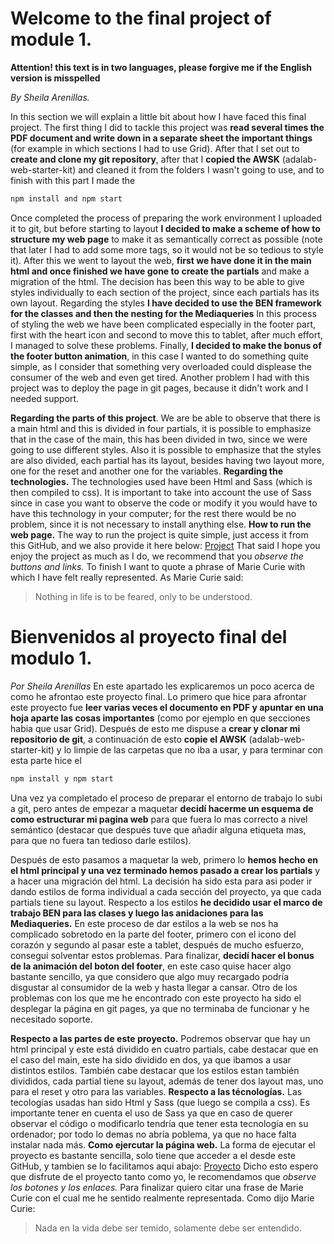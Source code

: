 # Welcome to the final project of module 1.

**Attention! this text is in two languages, please forgive me if the English version is misspelled**

_By Sheila Arenillas._

In this section we will explain a little bit about how I have faced this final project.
The first thing I did to tackle this project was **read several times the PDF document and write down in a separate sheet the important things** (for example in which sections I had to use Grid).
After that I set out to **create and clone my git repository**, after that I **copied the AWSK** (adalab-web-starter-kit) and cleaned it from the folders I wasn't going to use, and to finish with this part I made the

```bash
npm install and npm start
```

Once completed the process of preparing the work environment I uploaded it to git, but before starting to layout **I decided to make a scheme of how to structure my web page** to make it as semantically correct as possible (note that later I had to add some more tags, so it would not be so tedious to style it).
After this we went to layout the web, **first we have done it in the main html and once finished we have gone to create the partials** and make a migration of the html.
The decision has been this way to be able to give styles individually to each section of the project, since each partials has its own layout.
Regarding the styles **I have decided to use the BEN framework for the classes and then the nesting for the Mediaqueries**
In this process of styling the web we have been complicated especially in the footer part, first with the heart icon and second to move this to tablet, after much effort, I managed to solve these problems.
Finally, **I decided to make the bonus of the footer button animation**, in this case I wanted to do something quite simple, as I consider that something very overloaded could displease the consumer of the web and even get tired.
Another problem I had with this project was to deploy the page in git pages, because it didn't work and I needed support.

**Regarding the parts of this project**.
We are be able to observe that there is a main html and this is divided in four partials, it is possible to emphasize that in the case of the main, this has been divided in two, since we were going to use different styles. Also it is possible to emphasize that the styles are also divided, each partial has its layout, besides having two layout more, one for the reset and another one for the variables.
**Regarding the technologies.**
The technologies used have been Html and Sass (which is then compiled to css).
It is important to take into account the use of Sass since in case you want to observe the code or modify it you would have to have this technology in your computer; for the rest there would be no problem, since it is not necessary to install anything else.
**How to run the web page.**
The way to run the project is quite simple, just access it from this GitHub, and we also provide it here below:
[Project](http://beta.adalab.es/modulo-1-evaluacion-final-Sheiilaa/)
That said I hope you enjoy the project as much as I do, we recommend that you _observe the buttons and links._
To finish I want to quote a phrase of Marie Curie with which I have felt really represented.
As Marie Curie said:

> Nothing in life is to be feared, only to be understood.

# Bienvenidos al proyecto final del modulo 1.

_Por Sheila Arenillas_
En este apartado les explicaremos un poco acerca de como he afrontao este proyecto final.
Lo primero que hice para afrontar este proyecto fue **leer varias veces el documento en PDF y apuntar en una hoja aparte las cosas importantes** (como por ejemplo en que secciones habia que usar Grid).
Después de esto me dispuse a **crear y clonar mi repositorio de git**, a continuación de esto **copie el AWSK** (adalab-web-starter-kit) y lo limpie de las carpetas que no iba a usar, y para terminar con esta parte hice el

```bash
npm install y npm start
```

Una vez ya completado el proceso de preparar el entorno de trabajo lo subi a git, pero antes de empezar a maquetar **decidí hacerme un esquema de como estructurar mi pagina web** para que fuera lo mas correcto a nivel semántico (destacar que después tuve que añadir alguna etiqueta mas, para que no fuera tan tedioso darle estilos).

Después de esto pasamos a maquetar la web, primero lo **hemos hecho en el html principal y una vez terminado hemos pasado a crear los partials** y a hacer una migración del html.
La decisión ha sido esta para asi poder ir dando estilos de forma individual a cada sección del proyecto, ya que cada partials tiene su layout.
Respecto a los estilos **he decidido usar el marco de trabajo BEN para las clases y luego las anidaciones para las Mediaqueries.**
En este proceso de dar estilos a la web se nos ha complicado sobretodo en la parte del footer, primero con el icono del corazón y segundo al pasar este a tablet, después de mucho esfuerzo, consegui solventar estos problemas.
Para finalizar, **decidí hacer el bonus de la animación del boton del footer**, en este caso quise hacer algo bastante sencillo, ya que considero que algo muy recargado podría disgustar al consumidor de la web y hasta llegar a cansar.
Otro de los problemas con los que me he encontrado con este proyecto ha sido el desplegar la página en git pages, ya que no terminaba de funcionar y he necesitado soporte.

**Respecto a las partes de este proyecto.**
Podremos observar que hay un html principal y este está dividido en cuatro partials, cabe destacar que en el caso del main, este ha sido dividido en dos, ya que ibamos a usar distintos estilos. También cabe destacar que los estilos estan también divididos, cada partial tiene su layout, además de tener dos layout mas, uno para el reset y otro para las variables.
**Respecto a las técnologías.**
Las tecologías usadas han sido Html y Sass (que luego se compila a css).
Es importante tener en cuenta el uso de Sass ya que en caso de querer observar el código o modificarlo tendría que tener esta tecnología en su ordenador; por todo lo demas no abría poblema, ya que no hace falta instalar nada más.
**Como ejercutar la página web.**
La forma de ejecutar el proyecto es bastante sencilla, solo tiene que acceder a el desde este GitHub, y tambien se lo facilitamos aqui abajo:
[Proyecto](http://beta.adalab.es/modulo-1-evaluacion-final-Sheiilaa/)
Dicho esto espero que disfrute de el proyecto tanto como yo, le recomendamos que _observe los botones y los enlaces._
Para finalizar quiero citar una frase de Marie Curie con el cual me he sentido realmente representada.
Como dijo Marie Curie:

> Nada en la vida debe ser temido, solamente debe ser entendido.
